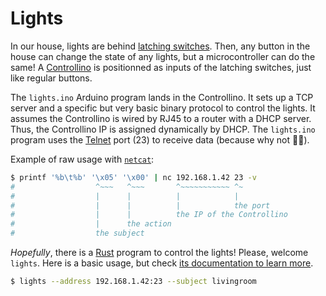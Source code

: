 # Lights

In our house, lights are behind [latching
switches](https://en.wikipedia.org/wiki/Latching_switch). Then, any
button in the house can change the state of any lights, but a
microcontroller can do the same! A
[Controllino](https://www.controllino.biz/) is positionned as inputs
of the latching switches, just like regular buttons.

The `lights.ino` Arduino program lands in the Controllino. It sets up
a TCP server and a specific but very basic binary protocol to control
the lights. It assumes the Controllino is wired by RJ45 to a router
with a DHCP server. Thus, the Controllino IP is assigned dynamically
by DHCP. The `lights.ino` program uses the
[Telnet](https://en.wikipedia.org/wiki/Telnet) port (23) to receive
data (because why not 🤷‍♂️).

Example of raw usage with [`netcat`](https://nc110.sourceforge.io/):

```sh
$ printf '%b\t%b' '\x05' '\x00' | nc 192.168.1.42 23 -v
#                  ^~~~   ^~~~       ^~~~~~~~~~~~ ^~
#                  |      |          |            |
#                  |      |          |            the port
#                  |      |          the IP of the Controllino
#                  |      the action
#                  the subject
```

_Hopefully_, there is a [Rust](https://www.rust-lang.org/) program to
control the lights! Please, welcome `lights`. Here is a basic usage, but check
[its documentation to learn more](lights/).

```sh
$ lights --address 192.168.1.42:23 --subject livingroom
```

